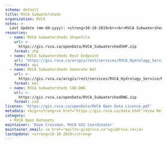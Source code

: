 ```yaml
---
schema: default
title: RVCA Subwatersheds
organization: RVCA
notes: >-
  Last Update (mm-dd-yyyy): <strong>10-10-2019<br><br>RVCA Subwatersheds</strong> represent the 6 RVCA scientific subwatersheds (Tay River, Upper Rideau Lakes, Middle Rideau, Lower Rideau, Kemptville Creek, Jock River). This dataset is used extensively for Subwatershed Reporting. The RVCA Subwatersheds are broken down further into catchments for reporting purposes (<i>see RVCA Catchments</i>).
resources:
  - name: RVCA Subwatersheds Shapefile
    url: >-
      https://gis.rvca.ca/openData/RVCA_SubwatershedSHP.zip
    format: shp
  - name: RVCA Subwatersheds Rest Endpoint
    url: 'https://gis.rvca.ca/arcgis/rest/services/RVCA_Hydrology_Service/MapServer/4'
    format: api
  - name: RVCA Subwatersheds Generate Kml
    url: >-
      https://gis.rvca.ca/arcgis/rest/services/RVCA_Hydrology_Service/MapServer/generateKml
    format: kml
  - name: RVCA Subwatersheds CAD-DWG
    url: >-
      https://gis.rvca.ca/openData/RVCA_SubwatershedDWG.zip
    format: cad
license: 'https://gis.rvca.ca/openData/RVCA Open Data Licence.pdf'
metadata: <big><strong><a href="https://gis.rvca.ca/data.html">View Metadata...</a></strong></big>
category:
  - RVCA Open Datasets
maintainer: 'Dave Crossman, RVCA GIS Coordinator'
maintainer_email: <a href="mailto:gis@rvca.ca">gis@rvca.ca</a>
lastUpdate: <strong>10-10-2019</strong>
---
```

